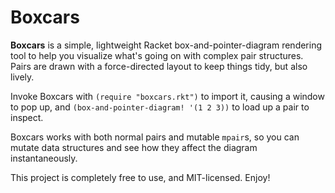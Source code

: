 Boxcars
=======

**Boxcars** is a simple, lightweight Racket box-and-pointer-diagram rendering
tool to help you visualize what's going on with complex pair structures. Pairs
are drawn with a force-directed layout to keep things tidy, but also lively.

Invoke Boxcars with `(require "boxcars.rkt")` to import it, causing a window to
pop up, and `(box-and-pointer-diagram! '(1 2 3))` to load up a pair to inspect.

Boxcars works with both normal pairs and mutable `mpair`s, so you can mutate
data structures and see how they affect the diagram instantaneously.

This project is completely free to use, and MIT-licensed. Enjoy!
